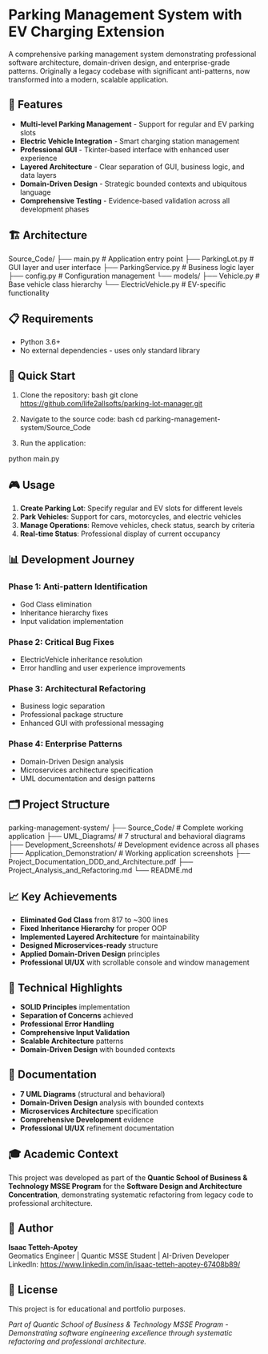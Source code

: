 # Parking Management System with EV Charging Extension

A comprehensive parking management system demonstrating professional software architecture, domain-driven design, and enterprise-grade patterns. Originally a legacy codebase with significant anti-patterns, now transformed into a modern, scalable application.

## 🚀 Features

- **Multi-level Parking Management** - Support for regular and EV parking slots
- **Electric Vehicle Integration** - Smart charging station management
- **Professional GUI** - Tkinter-based interface with enhanced user experience
- **Layered Architecture** - Clear separation of GUI, business logic, and data layers
- **Domain-Driven Design** - Strategic bounded contexts and ubiquitous language
- **Comprehensive Testing** - Evidence-based validation across all development phases

## 🏗️ Architecture

Source_Code/
├── main.py                 # Application entry point
├── ParkingLot.py           # GUI layer and user interface
├── ParkingService.py       # Business logic layer
├── config.py              # Configuration management
└── models/
    ├── Vehicle.py         # Base vehicle class hierarchy
    └── ElectricVehicle.py # EV-specific functionality

## 📋 Requirements

- Python 3.6+
- No external dependencies - uses only standard library

## 🎯 Quick Start

1. Clone the repository:
bash
git clone https://github.com/life2allsofts/parking-lot-manager.git

2. Navigate to the source code:
bash
cd parking-management-system/Source_Code

3. Run the application:

python main.py

## 🎮 Usage

1. **Create Parking Lot**: Specify regular and EV slots for different levels
2. **Park Vehicles**: Support for cars, motorcycles, and electric vehicles
3. **Manage Operations**: Remove vehicles, check status, search by criteria
4. **Real-time Status**: Professional display of current occupancy

## 📊 Development Journey

### Phase 1: Anti-pattern Identification
- God Class elimination
- Inheritance hierarchy fixes
- Input validation implementation

### Phase 2: Critical Bug Fixes
- ElectricVehicle inheritance resolution
- Error handling and user experience improvements

### Phase 3: Architectural Refactoring
- Business logic separation
- Professional package structure
- Enhanced GUI with professional messaging

### Phase 4: Enterprise Patterns
- Domain-Driven Design analysis
- Microservices architecture specification
- UML documentation and design patterns

## 🗂️ Project Structure

parking-management-system/
├── Source_Code/                    # Complete working application
├── UML_Diagrams/                   # 7 structural and behavioral diagrams
├── Development_Screenshots/        # Development evidence across all phases
├── Application_Demonstration/      # Working application screenshots
├── Project_Documentation_DDD_and_Architecture.pdf
├── Project_Analysis_and_Refactoring.md
└── README.md

## 📈 Key Achievements

- **Eliminated God Class** from 817 to ~300 lines
- **Fixed Inheritance Hierarchy** for proper OOP
- **Implemented Layered Architecture** for maintainability
- **Designed Microservices-ready** structure
- **Applied Domain-Driven Design** principles
- **Professional UI/UX** with scrollable console and window management

## 🔧 Technical Highlights

- **SOLID Principles** implementation
- **Separation of Concerns** achieved
- **Professional Error Handling**
- **Comprehensive Input Validation**
- **Scalable Architecture** patterns
- **Domain-Driven Design** with bounded contexts

## 📝 Documentation

- **7 UML Diagrams** (structural and behavioral)
- **Domain-Driven Design** analysis with bounded contexts
- **Microservices Architecture** specification
- **Comprehensive Development** evidence
- **Professional UI/UX** refinement documentation

## 🎓 Academic Context

This project was developed as part of the **Quantic School of Business & Technology MSSE Program** for the **Software Design and Architecture Concentration**, demonstrating systematic refactoring from legacy code to professional architecture.

## 👥 Author

**Isaac Tetteh-Apotey**  
Geomatics Engineer | Quantic MSSE Student | AI-Driven Developer  
LinkedIn: https://www.linkedin.com/in/isaac-tetteh-apotey-67408b89/

## 📄 License

This project is for educational and portfolio purposes.

*Part of Quantic School of Business & Technology MSSE Program - Demonstrating software engineering excellence through systematic refactoring and professional architecture.*
